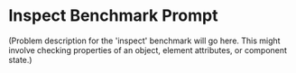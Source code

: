 # Inspect Benchmark Prompt

(Problem description for the 'inspect' benchmark will go here. This might involve checking properties of an object, element attributes, or component state.)
